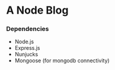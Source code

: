 # A Node Blog

### Dependencies

- Node.js
- Express.js
- Nunjucks
- Mongoose (for mongodb connectivity)

